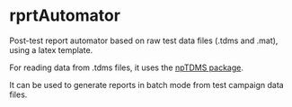 # rprtAutomator
Post-test report automator based on raw test data files (.tdms and .mat), using a latex template.

For reading data from .tdms files, it uses the [npTDMS package](https://github.com/adamreeve/npTDMS).

It can be used to generate reports in batch mode from test campaign data files.
